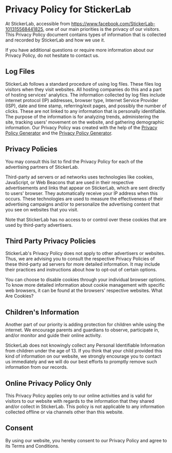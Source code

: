 Privacy Policy for StickerLab
=============================

At StickerLab, accessible from https://www.facebook.com/StickerLab-101315568441825, one of our main priorities is the privacy of our visitors. This Privacy Policy document contains types of information that is collected and recorded by StickerLab and how we use it.

If you have additional questions or require more information about our Privacy Policy, do not hesitate to contact us.

Log Files
---------

StickerLab follows a standard procedure of using log files. These files log visitors when they visit websites. All hosting companies do this and a part of hosting services' analytics. The information collected by log files include internet protocol (IP) addresses, browser type, Internet Service Provider (ISP), date and time stamp, referring/exit pages, and possibly the number of clicks. These are not linked to any information that is personally identifiable. The purpose of the information is for analyzing trends, administering the site, tracking users' movement on the website, and gathering demographic information. Our Privacy Policy was created with the help of the [Privacy Policy Generator](https://www.privacypolicyonline.com/privacy-policy-generator/) and the [Privacy Policy Generator](https://www.generateprivacypolicy.com).

Privacy Policies
----------------

You may consult this list to find the Privacy Policy for each of the advertising partners of StickerLab.

Third-party ad servers or ad networks uses technologies like cookies, JavaScript, or Web Beacons that are used in their respective advertisements and links that appear on StickerLab, which are sent directly to users' browser. They automatically receive your IP address when this occurs. These technologies are used to measure the effectiveness of their advertising campaigns and/or to personalize the advertising content that you see on websites that you visit.

Note that StickerLab has no access to or control over these cookies that are used by third-party advertisers.

Third Party Privacy Policies
----------------------------

StickerLab's Privacy Policy does not apply to other advertisers or websites. Thus, we are advising you to consult the respective Privacy Policies of these third-party ad servers for more detailed information. It may include their practices and instructions about how to opt-out of certain options.

You can choose to disable cookies through your individual browser options. To know more detailed information about cookie management with specific web browsers, it can be found at the browsers' respective websites. What Are Cookies?

Children's Information
----------------------

Another part of our priority is adding protection for children while using the internet. We encourage parents and guardians to observe, participate in, and/or monitor and guide their online activity.

StickerLab does not knowingly collect any Personal Identifiable Information from children under the age of 13. If you think that your child provided this kind of information on our website, we strongly encourage you to contact us immediately and we will do our best efforts to promptly remove such information from our records.

Online Privacy Policy Only
--------------------------

This Privacy Policy applies only to our online activities and is valid for visitors to our website with regards to the information that they shared and/or collect in StickerLab. This policy is not applicable to any information collected offline or via channels other than this website.

Consent
-------

By using our website, you hereby consent to our Privacy Policy and agree to its Terms and Conditions.
